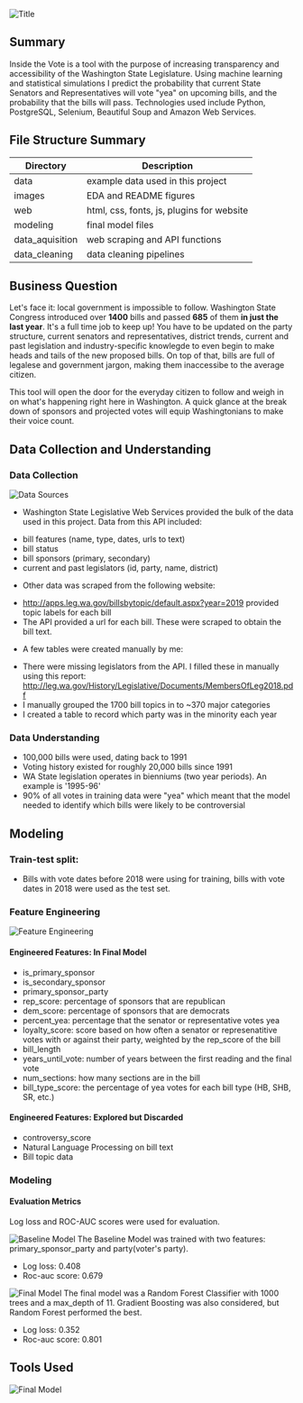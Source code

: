 ![Title](images/title_page.png)

## Summary
Inside the Vote is a tool with the purpose of increasing transparency and accessibility of the Washington State Legislature. Using machine learning and statistical simulations I predict the probability that current State Senators and Representatives will vote "yea" on upcoming bills, and the probability that the bills will pass. Technologies used include Python, PostgreSQL, Selenium, Beautiful Soup and Amazon Web Services. 

## File Structure Summary
Directory | Description
------------ | -------------
data | example data used in this project
images | EDA and README figures
web | html, css, fonts, js, plugins for website
modeling | final model files
data_aquisition | web scraping and API functions
data_cleaning | data cleaning pipelines


## Business Question

Let's face it: local government is impossible to follow. Washington State Congress introduced over **1400** bills and passed **685** of them **in just the last year**. It's a full time job to keep up! You have to be updated on the party structure, current senators and representatives, district trends, current and past legislation and industry-specific knowlegde to even begin to make heads and tails of the new proposed bills. On top of that, bills are full of legalese and government jargon, making them inaccessibe to the average citizen. 

This tool will open the door for the everyday citizen to follow and weigh in on what's happening right here in Washington. A quick glance at the break down of sponsors and projected votes will equip Washingtonians to make their voice count.

## Data Collection and Understanding

### Data Collection
![Data Sources](images/data_sources.png)

 - Washington State Legislative Web Services provided the bulk of the data used in this project. Data from this API included:
  * bill features (name, type, dates, urls to text)
  * bill status
  * bill sponsors (primary, secondary)
  * current and past legislators (id, party, name, district)
- Other data was scraped from the following website:
 * http://apps.leg.wa.gov/billsbytopic/default.aspx?year=2019 provided topic labels for each bill
 * The API provided a url for each bill. These were scraped to obtain the bill text.
- A few tables were created manually by me:
 * There were missing legislators from the API. I filled these in manually using this report: http://leg.wa.gov/History/Legislative/Documents/MembersOfLeg2018.pdf
 * I manually grouped the 1700 bill topics in to ~370 major categories
 * I created a table to record which party was in the minority each year

### Data Understanding
- 100,000 bills were used, dating back to 1991
- Voting history existed for roughly 20,000 bills since 1991
- WA State legislation operates in bienniums (two year periods). An example is '1995-96'
- 90% of all votes in training data were "yea" which meant that the model needed to identify which bills were likely to be controversial

## Modeling

### Train-test split:
- Bills with vote dates before 2018 were using for training, bills with vote dates in 2018 were used as the test set.

### Feature Engineering
![Feature Engineering](images/feature_engineering.png)

#### Engineered Features: In Final Model
- is_primary_sponsor
- is_secondary_sponsor
- primary_sponsor_party
- rep_score: percentage of sponsors that are republican
- dem_score: percentage of sponsors that are democrats
- percent_yea: percentage that the senator or representative votes yea
- loyalty_score: score based on how often a senator or represenatitive votes with or against their party, weighted by the rep_score of the bill
- bill_length
- years_until_vote: number of years between the first reading and the final vote
- num_sections: how many sections are in the bill
- bill_type_score: the percentage of yea votes for each bill type (HB, SHB, SR, etc.)

#### Engineered Features: Explored but Discarded
- controversy_score
- Natural Language Processing on bill text
- Bill topic data

### Modeling
#### Evaluation Metrics
Log loss and ROC-AUC scores were used for evaluation.

![Baseline Model](images/baseline_model.png)
The Baseline Model was trained with two features: primary_sponsor_party and party(voter's party). 
- Log loss: 0.408
- Roc-auc score: 0.679

![Final Model](images/final_model.png)
The final model was a Random Forest Classifier with 1000 trees and a max_depth of 11. Gradient Boosting was also considered, but Random Forest performed the best.
- Log loss: 0.352
- Roc-auc score: 0.801

## Tools Used
![Final Model](images/final_model.png)


